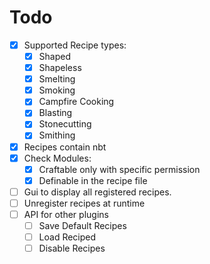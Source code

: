 # Todo
 - [X] Supported Recipe types:
   - [X] Shaped
   - [X] Shapeless
   - [X] Smelting
   - [X] Smoking
   - [X] Campfire Cooking
   - [X] Blasting
   - [X] Stonecutting
   - [X] Smithing
 - [X] Recipes contain nbt
 - [X] Check Modules:
   - [X] Craftable only with specific permission
   - [X] Definable in the recipe file
 - [ ] Gui to display all registered recipes.
 - [ ] Unregister recipes at runtime
 - [ ] API for other plugins
   - [ ] Save Default Recipes
   - [ ] Load Reciped
   - [ ] Disable Recipes